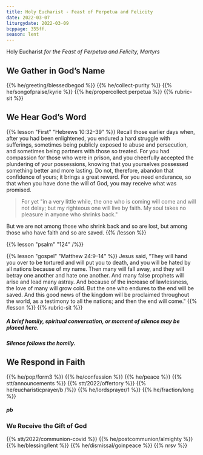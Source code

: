 ```yaml
---
title: Holy Eucharist - Feast of Perpetua and Felicity
date: 2022-03-07
liturgydate: 2022-03-09
bcppage: 355ff.
season: lent
---
```

Holy Eucharist
_for the Feast of Perpetua and Felicity, Martyrs_

## We Gather in God’s Name
{{% he/greeting/blessedbegod %}}
{{% he/collect-purity %}}
{{% he/songofpraise/kyrie %}}
{{% he/propercollect perpetua %}}
{{% rubric-sit %}}
## We Hear God’s Word
{{% lesson "First" "Hebrews 10:32–39" %}}
Recall those earlier days when, after you had been enlightened, you endured a hard struggle with sufferings, sometimes being publicly exposed to abuse and persecution, and sometimes being partners with those so treated. For you had compassion for those who were in prison, and you cheerfully accepted the plundering of your possessions, knowing that you yourselves possessed something better and more lasting. Do not, therefore, abandon that confidence of yours; it brings a great reward. For you need endurance, so that when you have done the will of God, you may receive what was promised.

> For yet "in a very little while,
> the one who is coming will come and will not delay;
> but my righteous one will live by faith.
> My soul takes no pleasure in anyone who shrinks back."

But we are not among those who shrink back and so are lost, but among those who have faith and so are saved.
{{% /lesson %}}

{{% lesson "psalm" "124" /%}}

{{% lesson "gospel" "Matthew 24:9–14" %}}
Jesus said, “They will hand you over to be tortured and will put you to death, and you will be hated by all nations because of my name. Then many will fall away, and they will betray one another and hate one another. And many false prophets will arise and lead many astray. And because of the increase of lawlessness, the love of many will grow cold. But the one who endures to the end will be saved. And this good news of the kingdom will be proclaimed throughout the world, as a testimony to all the nations; and then the end will come."
{{% /lesson %}}
{{% rubric-sit %}}
##### A brief homily, spiritual conversation, or moment of silence may be placed here.
##### Silence follows the homily.

## We Respond in Faith
{{% he/pop/form3 %}}
{{% he/confession %}}
{{% he/peace %}}
{{% stt/announcements %}}
{{% stt/2022/offertory %}}
{{% he/eucharisticprayer/b /%}}
{{% he/lordsprayer/1 %}}
{{% he/fraction/long %}}

##### pb
### We Receive the Gift of God
{{% stt/2022/communion-covid %}}
{{% he/postcommunion/almighty %}}
{{% he/blessing/lent %}}
{{% he/dismissal/goinpeace %}}
{{% nrsv %}}
